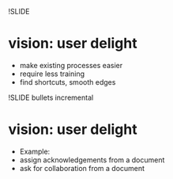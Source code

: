 !SLIDE
# vision: user delight #

* make existing processes easier
* require less training
* find shortcuts, smooth edges

!SLIDE bullets incremental
# vision: user delight #

* Example:
* assign acknowledgements from a document
* ask for collaboration from a document
